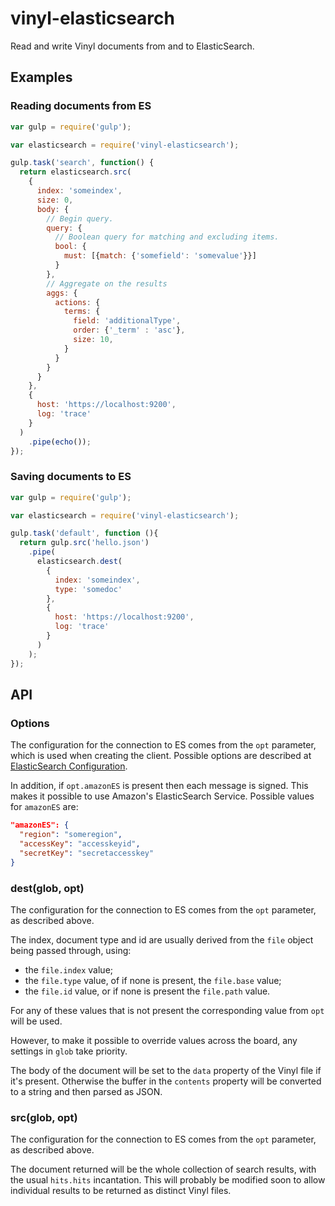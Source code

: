 # vinyl-elasticsearch

Read and write Vinyl documents from and to ElasticSearch.

## Examples

### Reading documents from ES

```javascript
var gulp = require('gulp');

var elasticsearch = require('vinyl-elasticsearch');

gulp.task('search', function() {
  return elasticsearch.src(
    {
      index: 'someindex',
      size: 0,
      body: {
        // Begin query.
        query: {
          // Boolean query for matching and excluding items.
          bool: {
            must: [{match: {'somefield': 'somevalue'}}]
          }
        },
        // Aggregate on the results
        aggs: {
          actions: {
            terms: {
              field: 'additionalType',
              order: {'_term' : 'asc'},
              size: 10,
            }
          }
        }
      }
    },
    {
      host: 'https://localhost:9200',
      log: 'trace'
    }
  )
    .pipe(echo());
});
```

### Saving documents to ES

```javascript
var gulp = require('gulp');

var elasticsearch = require('vinyl-elasticsearch');

gulp.task('default', function (){
  return gulp.src('hello.json')
    .pipe(
      elasticsearch.dest(
        {
          index: 'someindex',
          type: 'somedoc'
        },
        {
          host: 'https://localhost:9200',
          log: 'trace'
        }
      )
    );
});
```

## API

### Options

The configuration for the connection to ES comes from the `opt` parameter, which is used when creating the client. Possible options are described at [ElasticSearch Configuration](http://www.elastic.co/guide/en/elasticsearch/client/javascript-api/current/configuration.html).

In addition, if `opt.amazonES` is present then each message is signed. This makes it possible to use Amazon's ElasticSearch Service. Possible values for `amazonES` are:

```json
"amazonES": {
  "region": "someregion",
  "accessKey": "accesskeyid",
  "secretKey": "secretaccesskey"
}
```

### dest(glob, opt)

The configuration for the connection to ES comes from the `opt` parameter, as described above.

The index, document type and id are usually derived from the `file` object being passed through, using:

* the `file.index` value;
* the `file.type` value, of if none is present, the `file.base` value;
* the `file.id` value, or if none is present the `file.path` value.

For any of these values that is not present the corresponding value from `opt` will be used.

However, to make it possible to override values across the board, any settings in `glob` take priority.

The body of the document will be set to the `data` property of the Vinyl file if it's present. Otherwise the buffer in the `contents` property will be converted to a string and then parsed as JSON.

### src(glob, opt)

The configuration for the connection to ES comes from the `opt` parameter, as described above.

The document returned will be the whole collection of search results, with the usual `hits.hits` incantation. This will probably be modified soon to allow individual results to be returned as distinct Vinyl files.
